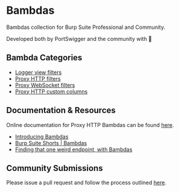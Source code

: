# Bambdas
Bambdas collection for Burp Suite Professional and Community.

Developed both by PortSwigger and the community with 🧡

## Bambda Categories
- [Logger view filters](https://github.com/PortSwigger/bambdas/tree/main/Filter/Logger/View)
- [Proxy HTTP filters](https://github.com/PortSwigger/bambdas/tree/main/Filter/Proxy/HTTP)
- [Proxy WebSocket filters](https://github.com/PortSwigger/bambdas/tree/main/Filter/Proxy/WS)
- [Proxy HTTP custom columns](https://github.com/PortSwigger/bambdas/tree/main/Filter/Proxy/HTTP)

## Documentation & Resources
Online documentation for Proxy HTTP Bambdas can be found [here](https://portswigger.net/burp/documentation/desktop/tools/proxy/http-history/bambdas).

- [Introducing Bambdas](https://portswigger.net/blog/introducing-bambdas)
- [Burp Suite Shorts | Bambdas](https://www.youtube.com/watch?v=neQpukwW43g)
- [Finding that one weird endpoint, with Bambdas](https://portswigger.net/research/finding-that-one-weird-endpoint-with-bambdas)

## Community Submissions
Please issue a pull request and follow the process outlined [here](https://github.com/PortSwigger/Bambdas/blob/main/CONTRIBUTING.md).

